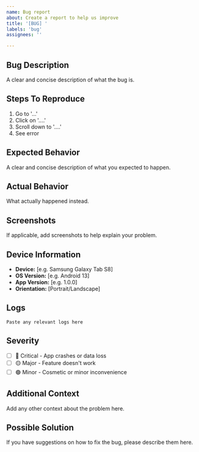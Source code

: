```yaml
---
name: Bug report
about: Create a report to help us improve
title: '[BUG] '
labels: 'bug'
assignees: ''

---
```


## Bug Description
A clear and concise description of what the bug is.

## Steps To Reproduce
1. Go to '...'
2. Click on '....'
3. Scroll down to '....'
4. See error

## Expected Behavior
A clear and concise description of what you expected to happen.

## Actual Behavior
What actually happened instead.

## Screenshots
If applicable, add screenshots to help explain your problem.

## Device Information
- **Device:** [e.g. Samsung Galaxy Tab S8]
- **OS Version:** [e.g. Android 13]
- **App Version:** [e.g. 1.0.0]
- **Orientation:** [Portrait/Landscape]

## Logs
```
Paste any relevant logs here
```

## Severity
- [ ] 🔴 Critical - App crashes or data loss
- [ ] 🟡 Major - Feature doesn't work
- [ ] 🟢 Minor - Cosmetic or minor inconvenience

## Additional Context
Add any other context about the problem here.

## Possible Solution
If you have suggestions on how to fix the bug, please describe them here.